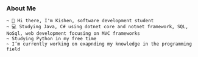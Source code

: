 ### About Me
	~ 👋 Hi there, I'm Kishen, software development student
	~ 💻 Studying Java, C# using dotnet core and notnet framework, SQL, NoSql, web development focusing on MVC frameworks
	~ Studying Python in my free time
	~ I’m currently working on exapnding my knowledge in the programming field
	

<!--
**kishennaicker/kishennaicker** is a ✨ _special_ ✨ repository because its `README.md` (this file) appears on your GitHub profile.

Here are some ideas to get you started:

- 🔭 I’m currently working on ...
- 🌱 I’m currently learning ...
- 👯 I’m looking to collaborate on ...
- 🤔 I’m looking for help with ...
- 💬 Ask me about ...
- 📫 How to reach me: ...
- 😄 Pronouns: ...
- ⚡ Fun fact: ...
-->
